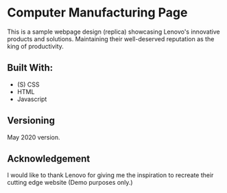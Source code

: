 # Computer Manufacturing Page

This is a sample webpage design (replica) showcasing Lenovo's innovative products and solutions. Maintaining their well-deserved reputation as the king of productivity.

## Built With:
* (S) CSS
* HTML
* Javascript

## Versioning
May 2020 version.

## Acknowledgement
I would like to thank Lenovo for giving me the inspiration to recreate their cutting edge website (Demo purposes only.)